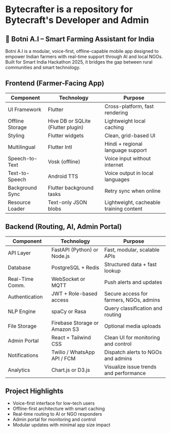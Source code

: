 # Bytecrafter is a repository for Bytecraft's Developer and Admin

## 🌾 Botni A.I – Smart Farming Assistant for India

Botni A.I is a modular, voice-first, offline-capable mobile app designed to empower Indian farmers with real-time support through AI and local NGOs. Built for Smart India Hackathon 2025, it bridges the gap between rural communities and smart technology.

## Frontend (Farmer-Facing App)

| Component           | Technology                        | Purpose                                      |
|---------------------|------------------------------------|----------------------------------------------|
| UI Framework        | Flutter                            | Cross-platform, fast rendering               |
| Offline Storage     | Hive DB or SQLite (Flutter plugin) | Lightweight local caching                    |
| Styling             | Flutter widgets                    | Clean, grid-based UI                         |
| Multilingual        | Flutter Intl                       | Hindi + regional language support            |
| Speech-to-Text      | Vosk (offline)                     | Voice input without internet                 |
| Text-to-Speech      | Android TTS                        | Voice output in local languages              |
| Background Sync     | Flutter background tasks           | Retry sync when online                       |
| Resource Loader     | Text-only JSON blobs               | Lightweight, cacheable training content      |

## Backend (Routing, AI, Admin Portal)

| Component           | Technology                        | Purpose                                      |
|---------------------|------------------------------------|----------------------------------------------|
| API Layer           | FastAPI (Python) or Node.js        | Fast, modular, scalable APIs                 |
| Database            | PostgreSQL + Redis                 | Structured data + fast lookup                |
| Real-Time Comm.     | WebSocket or MQTT                  | Push alerts and updates                      |
| Authentication      | JWT + Role-based access            | Secure access for farmers, NGOs, admins      |
| NLP Engine          | spaCy or Rasa                      | Query classification and routing             |
| File Storage        | Firebase Storage or Amazon S3      | Optional media uploads                       |
| Admin Portal        | React + Tailwind CSS               | Clean UI for monitoring and control          |
| Notifications       | Twilio / WhatsApp API / FCM        | Dispatch alerts to NGOs and admins           |
| Analytics           | Chart.js or D3.js                  | Visualize issue trends and performance       |

 
## Project Highlights

- Voice-first interface for low-tech users
- Offline-first architecture with smart caching
- Real-time routing to AI or NGO responders
- Admin portal for monitoring and control
- Modular updates with minimal app size impact
